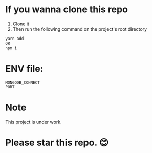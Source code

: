 # If you wanna clone this repo
1) Clone it
2) Then run the following command on the project's root directory

```bash
yarn add 
OR 
npm i
```

# ENV file:
```bash
MONGODB_CONNECT
PORT
```

# Note
This project is under work.


# Please star this repo. 😊
